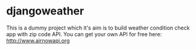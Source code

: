 # djangoweather
This is a dummy project which it's aim is to build weather condition check app with zip code API.
You can get your own API for free here: http://www.airnowapi.org
